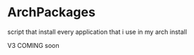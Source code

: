 # ArchPackages
script that install every application that i use in my arch install 



V3 COMING soon 
